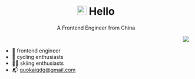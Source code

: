 <!-- ![women dot code be]() -->

<!-- 标题 + 个人描述, emoji 取自: http://emojihomepage.com -->
<p align="center">
  <h1 height="200px" align="center">
    <img src="https://cdn.jsdelivr.net/gh/MaleWeb/picture/images/techblog/hi.gif" width="25"> Hello
  </h1>
   <p align="center"> A Frontend Engineer from China </p>
</p>

<img align="right" src="https://github-readme-stats.vercel.app/api?username=guokaigdg&show_icons=true&icon_color=CE1D2D&text_color=718096&bg_color=00000000&hide_title=true&hide_border=true" />

<br />

- 🧙 frontend engineer
- 🚴 cycling enthusiasts
- 🏂🏻 skiing enthusiasts
- 📬 guokaigdg@gmail.com


<!-- 
  技术栈标签, 小标签来自: https://shields.io/
  1. shields 链接格式: https://img.shields.io/badge/-{标签文本}-{标签背景色}?style={标签类型}&logo={标签前面 Logo}&logoColor={Logo 颜色}
  2. shields 可选 Logo 列表参考: https://github.com/simple-icons/simple-icons/blob/develop/slugs.md

```
                      __                     __
   ____ ___  ______  / /______ _(_)___ _____/ /___ _
  / __ `/ / / / __ \/ //_/ __ `/ / __ `/ __  / __ `/
 / /_/ / /_/ / /_/ / ,< / /_/ / / /_/ / /_/ / /_/ / 
 \__, /\__,_/\____/_/|_|\__,_/_/\__, /\__,_/\__, /  
/____/                         /____/      /____/   
  
```
-->
<!-- 
<div align="center">
  <img src="https://img.shields.io/badge/-JavaScript-f6da1c?style=flat&logo=javascript&logoColor=white">
  <img src="https://img.shields.io/badge/-TypeScript-2b6dbf?style=flat&logo=typescript&logoColor=white">
  <img src="https://img.shields.io/badge/-React-00b4ce?style=flat&logo=react&logoColor=white">
  <img src="https://img.shields.io/badge/-Node.js-3C873A?style=flat&logo=Node.js&logoColor=white">
  <img src="https://img.shields.io/badge/-Koa-33333D?style=flat&logo=koa&logoColor=white">
  <img src="https://img.shields.io/badge/-Less-bf608e?style=flat&logo=less&logoColor=white">
  <img src="https://img.shields.io/badge/-Sass-b37feb?style=flat&logo=sass&logoColor=white">
  <img src="https://img.shields.io/badge/-Graphql-cf1322?style=flat&logo=graphql&logoColor=white">
</div>
<div align="center">
  <img src="https://img.shields.io/badge/-Git-ee462c?style=flat&logo=git&logoColor=white">
  <img src="https://img.shields.io/badge/-Docker-218bea?style=flat&logo=docker&logoColor=white">
  <img src="https://img.shields.io/badge/-Github-black?style=flat&logo=github">
  <img src="https://img.shields.io/badge/-Webpack-%232C3A42?style=flat-square&logo=webpack">
  <img src="https://img.shields.io/badge/-ESLint-%234B32C3?style=flat-square&logo=eslint">
</div>
-->
<!-- 
## ⭐️ My GitHub Stats
-->

<!-- <img align="center" alt="guokaigdg's github stats" src="https://github-readme-stats.vercel.app/api?username=guokaigdg&show_icons=true&theme=tokyonight&count_private=true"> 
<img width="227" alt="hello!" align="left" src="https://media1.tenor.com/images/72c9b849aa10b222371ebb99a6b1896a/tenor.gif"/> 
-->

<!-- 
 [![guokaigdg's GitHub | Stats](https://stats.quine.sh/guokaigdg/github?theme=dark)](https://quine.sh?utm_source=widgets&utm_campaign=guokaigdg)

-->
<!-- 关于我 -->
<!-- 
## 🎉 About Me
<br />

    😂 你的
    🐴 沙雕网友
    🐱 撸猫小能手
    ✒️ 手写三级残废
    🎨 从未获奖的画手
    👙 被编程耽误的艺术家
    🍜 外卖品鉴师学习做饭ing
    📷 定焦靠手变焦靠走的摄影师
    📅 无聊的日子就這樣，一天天過去

## 🚌 My GitHub Contributions
<!--![](https://raw.githubusercontent.com/guokaigdg/githubSNK/output/github-contribution-grid-snake.svg)  

![](https://github-readme-stats.vercel.app/api?username=guokaigdg&theme=tokyonight&hide_border=false&include_all_commits=true&count_private=false)
![](https://github-readme-streak-stats.herokuapp.com/?user=guokaigdg&theme=tokyonight&hide_border=false)

## 💬 Contact Me:

- **📬 Email:** [guokaigdg@gmail.com](mailto:guokaigdg@gmail.com)
- **🚀 Blog:** [www.guokaigdg.com](https://guokaigdg.github.io/)
- **🐙 Github:** [guokaigdg](https://github.com/guokaigdg)  
- **🦤 Twitter:** [@ma_meng](https://twitter.com/972579026)
- **💰 掘金:** [我家猫叫佩奇](https://juejin.cn/user/3526889035006190)

<!--
**guokaigdg/guokaigdg** is a ✨ _special_ ✨ repository because its `README.md` (this file) appears on your GitHub profile.

Here are some ideas to get you started:

- 🔭 I’m currently working on ...
- 🌱 I’m currently learning ...
- 👯 I’m looking to collaborate on ...
- 🤔 I’m looking for help with ...
- 💬 Ask me about ...
- 📫 How to reach me: ...
- 😄 Pronouns: ...
- ⚡ Fun fact: ...
-->
